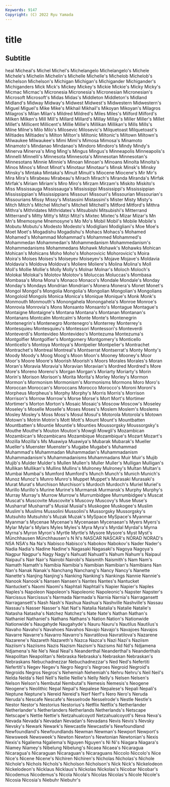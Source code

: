 ```yaml
---
Keywords: 9147
Copyright: (C) 2022 Ryu Yamada
---
```



# title

## Subtitle
heal Micheal's Michel
Michel's Michelangelo Michelangelo's Michele Michele's Michelin Michelin's Michelle Michelle's Michelob
Michelob's Michelson Michelson's Michigan Michigan's Michigander Michigander's Michiganders Mick Mick's
Mickey Mickey's Mickie Mickie's Micky Micky's Micmac Micmac's Micronesia Micronesia's
Micronesian Micronesian's Microsoft Microsoft's Midas Midas's Middleton Middleton's Midland Midland's
Midway Midway's Midwest Midwest's Midwestern Midwestern's Miguel Miguel's Mike Mike's
Mikhail Mikhail's Mikoyan Mikoyan's Milagros Milagros's Milan Milan's Mildred Mildred's
Miles Miles's Milford Milford's Milken Milken's Mill Mill's Millard Millard's
Millay Millay's Miller Miller's Millet Millet's Millicent Millicent's Millie Millie's
Millikan Millikan's Mills Mills's Milne Milne's Milo Milo's Milosevic Milosevic's
Milquetoast Milquetoast's Miltiades Miltiades's Milton Milton's Miltonic Miltonic's Miltown Miltown's
Milwaukee Milwaukee's Mimi Mimi's Mimosa Mimosa's Minamoto Minamoto's Mindanao Mindanao's
Mindoro Mindoro's Mindy Mindy's Minerva Minerva's Ming Ming's Mingus Mingus's
Minneapolis Minneapolis's Minnelli Minnelli's Minnesota Minnesota's Minnesotan Minnesotan's Minnesotans Minnie
Minnie's Minoan Minoan's Minoans Minolta Minolta's Minos Minos's Minot Minot's
Minotaur Minotaur's Minsk Minsk's Minsky Minsky's Mintaka Mintaka's Minuit Minuit's
Miocene Miocene's Mir Mir's Mira Mira's Mirabeau Mirabeau's Mirach Mirach's
Miranda Miranda's Mirfak Mirfak's Miriam Miriam's Miro Miro's Mirzam Mirzam's
Miskito Miskito's Miss Mississauga Mississauga's Mississippi Mississippi's Mississippian Mississippian's Mississippians
Missouri Missouri's Missourian Missourian's Missourians Missy Missy's Mistassini Mistassini's Mister
Misty Misty's Mitch Mitch's Mitchel Mitchel's Mitchell Mitchell's Mitford Mitford's
Mithra Mithra's Mithridates Mithridates's Mitsubishi Mitsubishi's Mitterrand Mitterrand's Mitty Mitty's
Mitzi Mitzi's Mixtec Mixtec's Mizar Mizar's Mn Mn's Mnemosyne Mnemosyne's
Mo Mo's Mobil Mobil's Mobile Mobile's Mobutu Mobutu's Modesto Modesto's
Modigliani Modigliani's Moe Moe's Moet Moet's Mogadishu Mogadishu's Mohacs Mohacs's
Mohamed Mohamed's Mohammad Mohammad's Mohammed Mohammed's Mohammedan Mohammedan's Mohammedanism Mohammedanism's
Mohammedanisms Mohammedans Mohawk Mohawk's Mohawks Mohican Mohican's Mohicans Moho Moho's
Mohorovicic Mohorovicic's Moira Moira's Moises Moises's Moiseyev Moiseyev's Mojave Mojave's
Moldavia Moldavia's Moldova Moldova's Moliere Moliere's Molina Molina's Moll Moll's
Mollie Mollie's Molly Molly's Molnar Molnar's Moloch Moloch's Molokai Molokai's
Molotov Molotov's Moluccas Moluccas's Mombasa Mombasa's Mona Mona's Monaco Monaco's
Mondale Mondale's Monday Monday's Mondays Mondrian Mondrian's Monera Monera's Monet
Monet's Mongol Mongol's Mongolia Mongolia's Mongolian Mongolian's Mongolians Mongoloid Mongols
Monica Monica's Monique Monique's Monk Monk's Monmouth Monmouth's Monongahela Monongahela's
Monroe Monroe's Monrovia Monrovia's Mons Monsanto Monsanto's Montague Montague's Montaigne
Montaigne's Montana Montana's Montanan Montanan's Montanans Montcalm Montcalm's Monte Monte's
Montenegrin Montenegrin's Montenegro Montenegro's Monterrey Monterrey's Montesquieu Montesquieu's Montessori Montessori's
Monteverdi Monteverdi's Montevideo Montevideo's Montezuma Montezuma's Montgolfier Montgolfier's Montgomery Montgomery's
Monticello Monticello's Montoya Montoya's Montpelier Montpelier's Montrachet Montrachet's Montreal Montreal's
Montserrat Montserrat's Monty Monty's Moody Moody's Moog Moog's Moon Moon's
Mooney Mooney's Moor Moor's Moore Moore's Moorish Moorish's Moors Morales
Morales's Moran Moran's Moravia Moravia's Moravian Moravian's Mordred Mordred's More
More's Moreno Moreno's Morgan Morgan's Moriarty Moriarty's Morin Morin's Morison
Morison's Morita Morita's Morley Morley's Mormon Mormon's Mormonism Mormonism's Mormonisms
Mormons Moro Moro's Moroccan Moroccan's Moroccans Morocco Morocco's Moroni Moroni's
Morpheus Morpheus's Morphy Morphy's Morris Morris's Morrison Morrison's Morrow Morrow's
Morse Morse's Mort Mort's Mortimer Mortimer's Morton Morton's Mosaic Mosaic's
Moscow Moscow's Moseley Moseley's Moselle Moselle's Moses Moses's Moslem Moslem's
Moslems Mosley Mosley's Moss Moss's Mosul Mosul's Motorola Motorola's Motown
Motown's Motrin Motrin's Mott Mott's Mount Mount's Mountbatten Mountbatten's Mountie
Mountie's Mounties Moussorgsky Moussorgsky's Mouthe Mouthe's Mouton Mouton's Mowgli Mowgli's
Mozambican Mozambican's Mozambicans Mozambique Mozambique's Mozart Mozart's Mozilla Mozilla's Ms
Muawiya Muawiya's Mubarak Mubarak's Mueller Mueller's Muenster Muenster's Mugabe Mugabe's
Muhammad Muhammad's Muhammadan Muhammadan's Muhammadanism Muhammadanism's Muhammadanisms Muhammadans Muir Muir's
Mujib Mujib's Mulder Mulder's Mullen Mullen's Muller Muller's Mulligan Mulligan's
Mullikan Mullikan's Mullins Mullins's Mulroney Mulroney's Multan Multan's Mumbai Mumbai's
Mumford Mumford's Munch Munch's Munich Munich's Munoz Munoz's Munro Munro's
Muppet Muppet's Murasaki Murasaki's Murat Murat's Murchison Murchison's Murdoch Murdoch's
Muriel Muriel's Murillo Murillo's Murine Murine's Murmansk Murmansk's Murphy Murphy's
Murray Murray's Murrow Murrow's Murrumbidgee Murrumbidgee's Muscat Muscat's Muscovite Muscovite's
Muscovy Muscovy's Muse Muse's Musharraf Musharraf's Musial Musial's Muskogee Muskogee's
Muslim Muslim's Muslims Mussolini Mussolini's Mussorgsky Mussorgsky's Mutsuhito Mutsuhito's Muzak
Muzak's MySpace MySpace's Myanmar Myanmar's Mycenae Mycenae's Mycenaean Mycenaean's Myers
Myers's Mylar Mylar's Mylars Myles Myles's Myra Myra's Myrdal Myrdal's
Myrna Myrna's Myron Myron's Myrtle Myrtle's Mysore Mysore's Myst Myst's
Münchhausen Münchhausen's N N's NASCAR NASCAR's NORAD NORAD's NSA NSA's
Na Na's Nabisco Nabisco's Nabokov Nabokov's Nader Nader's Nadia Nadia's
Nadine Nadine's Nagasaki Nagasaki's Nagoya Nagoya's Nagpur Nagpur's Nagy Nagy's
Nahuatl Nahuatl's Nahum Nahum's Naipaul Naipaul's Nair Nair's Nairobi Nairobi's
Naismith Naismith's Nam Nam's Namath Namath's Namibia Namibia's Namibian Namibian's
Namibians Nan Nan's Nanak Nanak's Nanchang Nanchang's Nancy Nancy's Nanette
Nanette's Nanjing Nanjing's Nanking Nanking's Nankings Nannie Nannie's Nanook Nanook's
Nansen Nansen's Nantes Nantes's Nantucket Nantucket's Naomi Naomi's Naphtali Naphtali's
Napier Napier's Naples Naples's Napoleon Napoleon's Napoleonic Napoleonic's Napster Napster's
Narcissus Narcissus's Narmada Narmada's Narnia Narnia's Narragansett Narragansett's Nash Nash's
Nashua Nashua's Nashville Nashville's Nassau Nassau's Nasser Nasser's Nat Nat's
Natalia Natalia's Natalie Natalie's Natasha Natasha's Natchez Natchez's Nate Nate's
Nathan Nathan's Nathaniel Nathaniel's Nathans Nathans's Nation Nation's Nationwide Nationwide's
Naugahyde Naugahyde's Nauru Nauru's Nautilus Nautilus's Navaho Navaho's Navahoes Navahos
Navajo Navajo's Navajoes Navajos Navarre Navarre's Navarro Navarro's Navratilova Navratilova's
Nazarene Nazarene's Nazareth Nazareth's Nazca Nazca's Nazi Nazi's Naziism Naziism's
Naziisms Nazis Nazism Nazism's Nazisms Nd Nd's Ndjamena Ndjamena's Ne
Ne's Neal Neal's Neanderthal Neanderthal's Neanderthals Neapolitan Neapolitan's Nebraska Nebraska's
Nebraskan Nebraskan's Nebraskans Nebuchadnezzar Nebuchadnezzar's Ned Ned's Nefertiti Nefertiti's Negev
Negev's Negro Negro's Negroes Negroid Negroid's Negroids Negros Negros's Nehemiah
Nehemiah's Nehru Nehru's Neil Neil's Nelda Nelda's Nell Nell's Nellie
Nellie's Nelly Nelly's Nelsen Nelsen's Nelson Nelson's Nembutal Nembutal's Nemesis
Nemesis's Neogene Neogene's Neolithic Nepal Nepal's Nepalese Nepalese's Nepali Nepali's
Neptune Neptune's Nereid Nereid's Nerf Nerf's Nero Nero's Neruda Neruda's
Nescafe Nescafe's Nesselrode Nesselrode's Nestle Nestle's Nestor Nestor's Nestorius Nestorius's
Netflix Netflix's Netherlander Netherlander's Netherlanders Netherlands Netherlands's Netscape Netscape's Nettie
Nettie's Netzahualcoyotl Netzahualcoyotl's Neva Neva's Nevada Nevada's Nevadan Nevadan's Nevadans
Nevis Nevis's Nevsky Nevsky's Newark Newark's Newcastle Newcastle's Newfoundland Newfoundland's
Newfoundlands Newman Newman's Newport Newport's Newsweek Newsweek's Newton Newton's Newtonian
Newtonian's Nexis Nexis's Ngaliema Ngaliema's Nguyen Nguyen's Ni Ni's Niagara
Niagara's Niamey Niamey's Nibelung Nibelung's Nicaea Nicaea's Nicaragua Nicaragua's Nicaraguan
Nicaraguan's Nicaraguans Niccolo Niccolo's Nice Nice's Nicene Nicene's Nichiren Nichiren's
Nicholas Nicholas's Nichole Nichole's Nichols Nichols's Nicholson Nicholson's Nick Nick's
Nickelodeon Nickelodeon's Nicklaus Nicklaus's Nickolas Nickolas's Nicobar Nicobar's Nicodemus Nicodemus's
Nicola Nicola's Nicolas Nicolas's Nicole Nicole's Nicosia Nicosia's Niebuhr Niebuhr's
